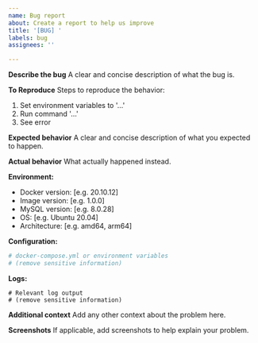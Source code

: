 ```yaml
---
name: Bug report
about: Create a report to help us improve
title: '[BUG] '
labels: bug
assignees: ''

---
```


**Describe the bug**
A clear and concise description of what the bug is.

**To Reproduce**
Steps to reproduce the behavior:
1. Set environment variables to '...'
2. Run command '...'
3. See error

**Expected behavior**
A clear and concise description of what you expected to happen.

**Actual behavior**
What actually happened instead.

**Environment:**
- Docker version: [e.g. 20.10.12]
- Image version: [e.g. 1.0.0]
- MySQL version: [e.g. 8.0.28]
- OS: [e.g. Ubuntu 20.04]
- Architecture: [e.g. amd64, arm64]

**Configuration:**
```yaml
# docker-compose.yml or environment variables
# (remove sensitive information)
```

**Logs:**
```
# Relevant log output
# (remove sensitive information)
```

**Additional context**
Add any other context about the problem here.

**Screenshots**
If applicable, add screenshots to help explain your problem.
